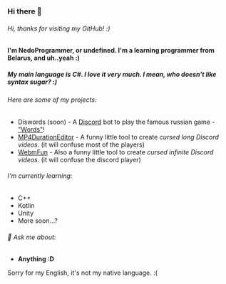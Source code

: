 ### Hi there 👋
###### Hi, thanks for visiting my GitHub! :)
#### I'm NedoProgrammer, or undefined. I'm a learning programmer from Belarus, and uh..yeah :)
##### My main language is C#. I love it very much. I mean, who doesn't like syntax sugar? :)
###### Here are some of my projects:
- Diswords (soon) - A [Discord](https://discord.com/ "Discord") bot to play the famous russian game - ["Words"](https://github.com/NedoProgrammer/NedoProgrammer/blob/master/Words.md)!
- [MP4DurationEditor](https://github.com/NedoProgrammer/MP4DurationEditor "MP4DurationEditor") - A funny little tool to create *cursed long Discord videos*. (it will confuse most of the players)
- [WebmFun](https://github.com/NedoProgrammer/WebmFun "WebmFun") - Also a funny little tool to create *cursed infinite Discord videos*. (it will confuse the discord player)

###### I'm currently learning:
- C++
- Kotlin
- Unity
- More soon...?

###### 💬 Ask me about:
- **Anything :D**

Sorry for my English, it's not my native language. :(
